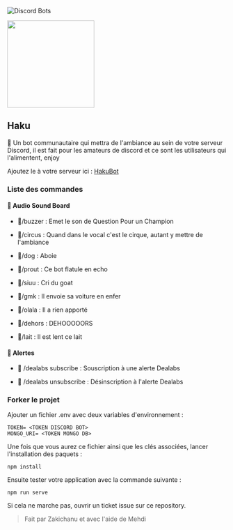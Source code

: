 ![Discord Bots](https://top.gg/api/widget/upvotes/932725902691958815.svg)

<img src="https://data.whicdn.com/images/343785683/original.jpg" width="200px" height="200px" />

## Haku

🤖 Un bot communautaire qui mettra de l'ambiance au sein de votre serveur Discord, il est fait pour les amateurs de discord et ce sont les utilisateurs qui l'alimentent, enjoy

Ajoutez le à votre serveur ici : [HakuBot](https://discord.com/api/oauth2/authorize?client_id=932725902691958815&permissions=8&scope=bot%20applications.commands)


### Liste des commandes

#### 🎵 Audio Sound Board
- 🎵/buzzer : Emet le son de Question Pour un Champion

- 🎵/circus : Quand dans le vocal c'est le cirque, autant y mettre de l'ambiance

- 🎵/dog : Aboie

- 🎵/prout : Ce bot flatule en echo

- 🎵/siuu : Cri du goat

- 🎵/gmk : Il envoie sa voiture en enfer

- 🎵/olala : Il a rien apporté

- 🎵/dehors : DEHOOOOORS

- 🎵/lait : Il est lent ce lait

#### 🚨 Alertes

- 🚨 /dealabs subscribe <channel-text> : Souscription à une alerte Dealabs

- 🚨 /dealabs unsubscribe : Désinscription à l'alerte Dealabs
  
  
  
  
### Forker le projet
  
  Ajouter un fichier .env avec deux variables d'environnement : 
  ```
  TOKEN= <TOKEN DISCORD BOT>
  MONGO_URI= <TOKEN MONGO DB>
  ```
  Une fois que vous aurez ce fichier ainsi que les clés associées, lancer l'installation des paquets :
  
  ````
  npm install
  ````
  
  Ensuite tester votre application avec la commande suivante : 
   
  ````
  npm run serve
  ````
  Si cela ne marche pas, ouvrir un ticket issue sur ce repository.
  
> Fait par Zakichanu et avec l'aide de Mehdi
